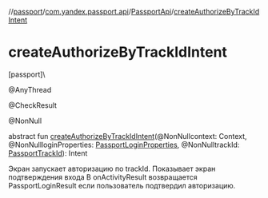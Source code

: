 //[passport](../../../index.md)/[com.yandex.passport.api](../index.md)/[PassportApi](index.md)/[createAuthorizeByTrackIdIntent](create-authorize-by-track-id-intent.md)

# createAuthorizeByTrackIdIntent

[passport]\

@AnyThread

@CheckResult

@NonNull

abstract fun [createAuthorizeByTrackIdIntent](create-authorize-by-track-id-intent.md)(@NonNullcontext: Context, @NonNullloginProperties: [PassportLoginProperties](../-passport-login-properties/index.md), @NonNulltrackId: [PassportTrackId](../-passport-track-id/index.md)): Intent

Экран запускает авторизацию по trackId. Показывает экран подтверждения входа В onActivityResult возвращается PassportLoginResult если пользователь подтвердил авторизацию.
